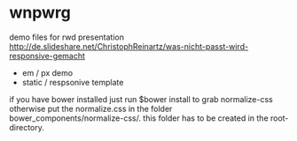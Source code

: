 wnpwrg
======

demo files for rwd presentation
http://de.slideshare.net/ChristophReinartz/was-nicht-passt-wird-responsive-gemacht

- em / px demo
- static / respsonive template

if you have bower installed just run $bower install to grab normalize-css otherwise put the normalize.css in the folder bower_components/normalize-css/. this folder has to be created in the root-directory. 
